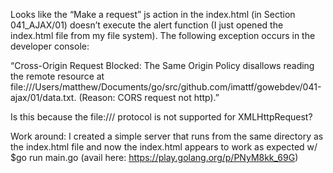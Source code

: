 Looks like the “Make a request” js action in the index.html (in Section 041_AJAX/01) doesn’t execute the alert function (I just opened the index.html file from my file system). The following exception occurs in the developer console:


“Cross-Origin Request Blocked: The Same Origin Policy disallows reading the remote resource at file:///Users/matthew/Documents/go/src/github.com/imattf/gowebdev/041-ajax/01/data.txt. (Reason: CORS request not http).” 


Is this because the file:/// protocol is not supported for XMLHttpRequest?


Work around: I created a simple server that runs from the same directory as the index.html file and now the index.html appears to work as expected w/ $go run main.go (avail here: https://play.golang.org/p/PNyM8kk_69G)

            